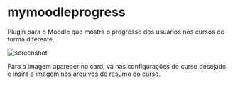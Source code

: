 # mymoodleprogress
Plugin para o Moodle que mostra o progresso dos usuários nos cursos de forma diferente.

![screenshot](https://user-images.githubusercontent.com/52333270/63801195-190fa600-c8e6-11e9-823d-a25c6493604b.jpg)

Para a imagem aparecer no card, vá nas configurações do curso desejado e insira a imagem nos arquivos de resumo do curso.